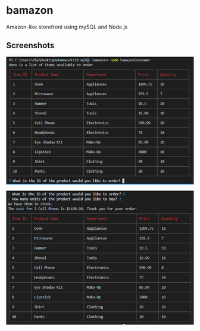 # bamazon
Amazon-like storefront using mySQL and Node.js

## Screenshots
![Screenshot 1](/images/SS1.PNG)

![Screenshot 2](/images/SS2.PNG)

